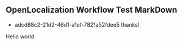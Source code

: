 ## OpenLocalization Workflow Test MarkDown
* adcd88c2-21d2-46d1-a1ef-7821a52fdee5 
thanks!

Hello world